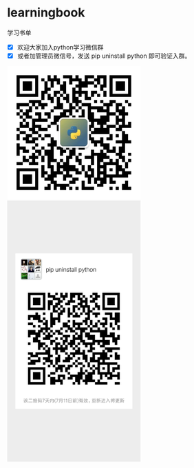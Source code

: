 # learningbook
学习书单
- [x] 欢迎大家加入python学习微信群
- [x] 或者加管理员微信号，发送 pip uninstall python 即可验证入群。
<img width = "310" src="/admin.jpg" alt="管理员微信号"/>
<img width = "310" src="/weixinqun.png" alt="python从入门到放弃"/>
